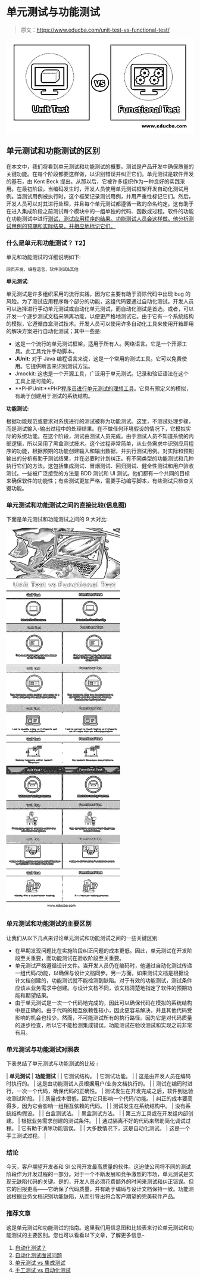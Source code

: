 # 单元测试与功能测试

> 原文：<https://www.educba.com/unit-test-vs-functional-test/>

![Unit-Test-vs-Functional-Test-image](img/ada1e4a4f065ad1a820da1e6e6c961b4.png)



## 单元测试和功能测试的区别

在本文中，我们将看到单元测试和功能测试的概要。测试是产品开发中确保质量的关键功能。在每个阶段都要这样做，以识别错误并纠正它们。单元测试是软件开发的基石，由 Kent Beck 提出。从那以后，它被许多组织作为一种良好的实践采用。在最初阶段，当编码发生时，开发人员使用单元测试框架开发自动化测试用例。当测试用例被执行时，这个框架记录测试用例，并用严重性标记它们。然后，开发人员可以对其进行处理，并且每个单元测试都遵循一致的命名约定。这有助于在进入集成阶段之前测试每个模块中的一组单独的代码、函数或过程。软件的功能在功能测试中进行[测试，测试应用程序的结果。功能测试人员会这样做。他分析测试用例的预期和实际结果，并相应地标记它们。](https://www.educba.com/what-is-functional-testing/)

### 什么是单元和功能测试？ **T2】**

单元和功能测试的详细说明如下:

<small>网页开发、编程语言、软件测试&其他</small>

**单元测试**:

单元测试是许多组织采用的流行实践，因为它主要有助于消除代码中出现 bug 的风险。为了测试应用程序每个部分的功能，这组代码要通过自动化测试。开发人员可以选择进行手动单元测试或自动化单元测试，而自动化测试是首选。或者，可以开发一个逐步测试文档来隔离功能，以便更严格地测试它。由于它有一个系统结构的模拟，它遵循白盒测试技术。开发人员可以使用许多自动化工具来使用开箱即用的解决方案进行自动化测试；其中一些是:

*   这是一个流行的单元测试框架，适用于所有人。网络语言。它是一个开源工具。此工具允许手动脚本。
*   **JUnit:** 对于 Java 编程语言来说，这是一个常用的测试工具。它可以免费使用。它提供断言来识别测试方法。
*   Jmockit: 这也是一个开源工具，广泛用于单元测试。记录和验证语法在这个工具上是可能的。
*   **PHPUnit:**PHP[程序员进行单元测试的理想工具](https://www.educba.com/unit-testing/)。它具有预定义的模拟，有助于创建用于测试的系统结构。

**功能测试:**

根据功能规范或要求对系统进行的测试被称为功能测试。这里，不测试处理步骤，而是测试输入-输出过程中的处理结果。在不做任何环境假设的情况下，它模拟实际的系统功能。在这个阶段，测试由测试人员完成。由于测试人员不知道系统的内部逻辑，所以采用了黑盒测试技术。这个过程非常简单，从业务需求中识别应用程序的功能，根据预期的功能创建输入和输出数据，并执行测试用例。对实际和预期输出的分析有助于测试结果，并在必要时计划纠正。有不同类型的功能测试和几种执行它们的方法。这包括集成测试、冒烟测试、回归测试、健全性测试和用户验收测试。一些被广泛接受的方法是 BDD 测试和 UI 测试。他们都有一个共同的目标来确保软件的功能性；有些测试更加严格，需要手动编写脚本，有些测试只检查关键功能。

### 单元测试和功能测试之间的直接比较(信息图)

下面是单元测试和功能测试之间的 9 大对比:

![Unit-Test-vs-Functional-Test-info](img/d51ffb9545f8ec9bcc25f8e7c276a967.png)



### 单元测试和功能测试的主要区别

让我们从以下几点来讨论单元测试和功能测试之间的一些关键区别:

*   在早期发现问题比在实施阶段纠正问题的成本更低。因此，单元测试在开发阶段至关重要，而功能测试在验收阶段至关重要。
*   单元测试严格遵循设计文件。当开发人员仍在编码时，他通过自动化测试传递一组代码/功能，以确保与设计文档同步。另一方面，如果测试文档是根据设计文档创建的，功能测试就不能检测到缺陷。对于有效的功能测试，测试条件应该从业务需求中创建。与设计文档不同，该文档清楚地指定了软件的预期功能和期望结果。
*   由于单元测试是一次一个代码地完成的，因此可以确保代码在模拟的系统结构中是正确的。由于代码的相互依赖性较小，因此更容易解决，并且其他代码受影响的机会也较少。然而，不可能测试所有的执行路径。因为它是对代码质量的逐步检查，所以它不能检测集成错误。功能测试在验收测试和实现之前非常有用。

### 单元测试与功能测试对照表

下表总结了单元测试与功能测试的比较 **:**

| **单元测试** | **功能测试** |
| 它测试结构。 | 它测试功能。 |
| 这是由开发人员在编码时执行的。 | 这是由功能测试人员根据用户/业务文档执行的。 |
| 测试在编码时进行，一次一个代码，确保代码的正确性。 | 测试发生在开发完成之后，软件到达验收测试阶段。 |
| 质量成本很低，因为它只影响一个代码/功能。 | 纠正的成本要高得多，因为它会影响一组相互依赖的代码。 |
| 测试发生在系统结构中。 | 没有系统结构假设。 |
| 白盒测试法。 | 黑盒测试方法。 |
| 第三方工具或在开发组内部创建。 | 根据业务需求创建的测试条件。 |
| 通过隔离不好的代码来帮助简化调试过程。 | 它有助于消除功能错误。 |
| 大多数情况下，这是自动化测试。 | 这是一个手工测试过程。 |

### 结论

今天，客户期望开发者和 SI 公司开发最高质量的软件。这迫使公司将不同的测试阶段作为开发过程的一部分。对于一个不断发展和竞争激烈的市场，单元测试是实现无缺陷代码的关键。是的，开发人员必须花费额外的时间来测试和纠正错误。但它的回报更高——它确保了代码质量，并有助于编码与设计文档保持一致。功能测试根据业务文档识别功能缺陷，从而引导出符合客户期望的完美软件产品。

### 推荐文章

这是单元测试和功能测试的指南。这里我们用信息图和比较表来讨论单元测试和功能测试的主要区别。您也可以看看以下文章，了解更多信息–

1.  [自动化测试？](https://www.educba.com/automation-testing/)
2.  [自动化测试面试问题](https://www.educba.com/automation-testing-interview-questions/)
3.  [单元测试 vs 集成测试](https://www.educba.com/unit-test-vs-integration-test/)
4.  [手工测试 vs 自动化测试](https://www.educba.com/manual-testing-vs-automation-testing/)





